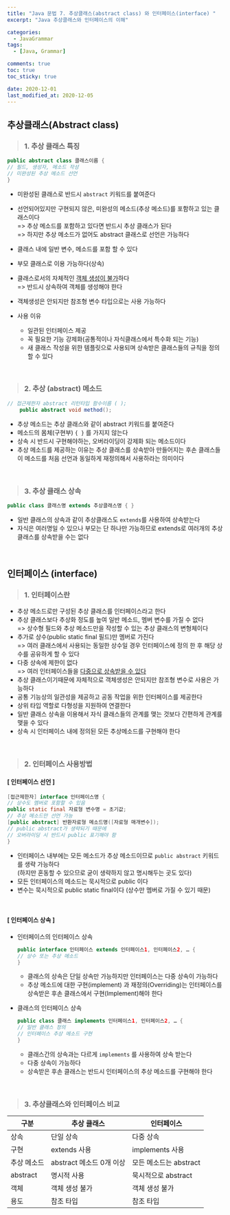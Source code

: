 ```yaml
---
title: "Java 문법 7. 추상클래스(abstract class) 와 인터페이스(interface) "
excerpt: "Java 추상클래스와 인터페이스의 이해"

categories:
  - JavaGrammar
tags:
  - [Java, Grammar]

comments: true
toc: true
toc_sticky: true

date: 2020-12-01
last_modified_at: 2020-12-05
---
```


## 추상클래스(Abstract class)

> ### 1. 추상 클래스 특징

```java
public abstract class 클래스이름 {
// 필드, 생성자, 메소드 작성
// 미완성된 추상 메소드 선언
}
```

- 미완성된 클래스로 반드시 `abstract` 키워드를 붙여준다
- 선언되어있지만 구현되지 않은, 미완성의 메소드(추상 메소드)를 포함하고 있는 클래스이다  
  => 추상 메소드를 포함하고 있다면 반드시 추상 클래스가 된다  
  => 하지만 추상 메소드가 없어도 abstract 클래스로 선언은 가능하다
- 클래스 내에 일반 변수, 메소드를 포함 할 수 있다
- 부모 클래스로 이용 가능하다(상속)
- 클래스로서의 자체적인 <u>객체 생성이 불가</u>하다  
  => 반드시 상속하여 객체를 생성해야 한다
- 객체생성은 안되지만 참조형 변수 타입으로는 사용 가능하다

- 사용 이유

  - 일관된 인터페이스 제공
  - 꼭 필요한 기능 강제화(공통적이나 자식클래스에서 특수화 되는 기능)
  - 새 클래스 작성을 위한 템플릿으로 사용되며 상속받은 클래스들의 규칙을 정의할 수 있다

<br>

> ### 2. 추상 (abstract) 메소드

```java
// 접근제한자 abstract 리턴타입 함수이름 ( );
    public abstract void method();
```

- 추상 메소드는 추상 클래스와 같이 abstract 키워드를 붙여준다
- 메소드의 몸체(구현부) `{ }` 를 가지지 않는다
- 상속 시 반드시 구현해야하는, 오버라이딩이 강제화 되는 메소드이다
- 추상 메소드를 제공하는 이유는 추상 클래스를 상속받아 만들어지는 후손 클래스들이 메소드를 처음 선언과 동일하게 재정의해서 사용하라는 의미이다

<br>

> ### 3. 추상 클래스 상속

```java
public class 클래스명 extends 추상클래스명 { }
```

- 일반 클래스의 상속과 같이 추상클래스도 `extends`를 사용하여 상속받는다
- 자식은 여러명일 수 있으나 부모는 단 하나만 가능하므로 extends로 여러개의 추상클래스를 상속받을 수는 없다

<br>

## 인터페이스 (interface)

> ### 1. 인터페이스란

- 추상 메소드로만 구성된 추상 클래스를 인터페이스라고 한다
- 추상 클래스보다 추상화 정도를 높여 일반 메소드, 멤버 변수를 가질 수 없다  
  => 상수형 필드와 추상 메소드만을 작성할 수 있는 추상 클래스의 변형체이다
- 추가로 상수(public static final 필드)만 멤버로 가진다  
  => 여러 클래스에서 사용되는 동일한 상수일 경우 인터페이스에 정의 한 후 해당 상수를 공유하게 할 수 있다
- 다중 상속에 제한이 없다  
  => 여러 인터페이스들을 <u>다중으로 상속받을 수 있다</u>
- 추상 클래스이기때문에 자체적으로 객체생성은 안되지만 참조형 변수로 사용은 가능하다
- 공통 기능상의 일관성을 제공하고 공동 작업을 위한 인터페이스를 제공한다
- 상위 타입 역할로 다형성을 지원하여 연결한다
- 일반 클래스 상속을 이용해서 자식 클래스들의 관계를 맺는 것보다 간편하게 관계를 맺을 수 있다
- 상속 시 인터페이스 내에 정의된 모든 추상메소드를 구현해야 한다

<br>

> ### 2. 인터페이스 사용방법

#### [ 인터페이스 선언 ]

```java
[접근제한자] interface 인터페이스명 {
// 상수도 멤버로 포함할 수 있음
public static final 자료형 변수명 = 초기값;
// 추상 메소드만 선언 가능
[public abstract] 반환자료형 메소드명([자료형 매개변수]);
// public abstract가 생략되기 때문에
// 오버라이딩 시 반드시 public 표기해야 함
}
```

- 인터페이스 내부에는 모든 메소드가 추상 메소드이므로 `public abstract` 키워드를 생략 가능하다  
  (하지만 혼동할 수 있으므로 굳이 생략하지 않고 명시해두는 곳도 있다)
- 모든 인터페이스의 메소드는 묵시적으로 public 이다
- 변수는 묵시적으로 public static final이다 (상수만 멤버로 가질 수 있기 때문)

<br>

#### [ 인터페이스 상속 ]

- 인터페이스의 인터페이스 상속

  ```java
  public interface 인터페이스 extends 인터페이스1, 인터페이스2, … {
  // 상수 또는 추상 메소드
  }
  ```

  - 클래스의 상속은 단일 상속만 가능하지만 인터페이스는 다중 상속이 가능하다
  - 추상 메소드에 대한 구현(implement) 과 재정의(Overriding)는 인터페이스를 상속받은 후손 클래스에서 구현(Implement)해야 한다

- 클래스의 인터페이스 상속

  ```java
  public class 클래스 implements 인터페이스1, 인터페이스2, … {
  // 일반 클래스 정의
  // 인터페이스 추상 메소드 구현
  }
  ```

  - 클래스간의 상속과는 다르게 `implements` 를 사용하여 상속 받는다
  - 다중 상속이 가능하다
  - 상속받은 후손 클래스는 반드시 인터페이스의 추상 메소드를 구현해야 한다

<br>

> ### 3. 추상클래스와 인터페이스 비교

| 구분        | 추상 클래스              | 인터페이스             |
| ----------- | ------------------------ | ---------------------- |
| 상속        | 단일 상속                | 다중 상속              |
| 구현        | extends 사용             | implements 사용        |
| 추상 메소드 | abstract 메소드 0개 이상 | 모든 메소드는 abstract |
| abstract    | 명시적 사용              | 묵시적으로 abstract    |
| 객체        | 객체 생성 불가           | 객체 생성 불가         |
| 용도        | 참조 타입                | 참조 타입              |
